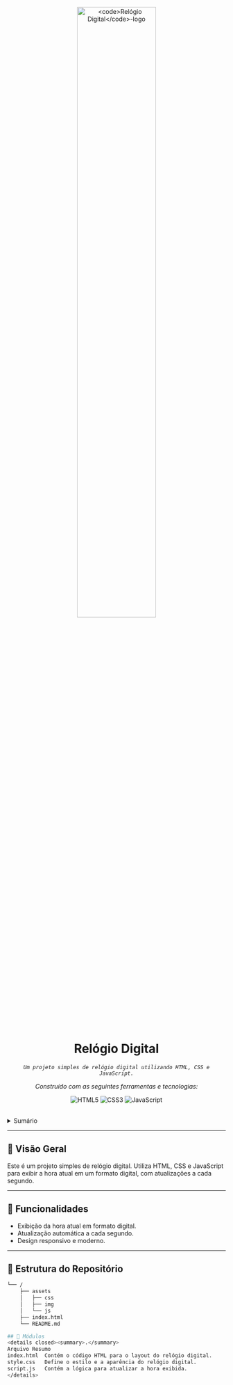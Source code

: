 <p align="center">
  <img src="LLM" width="60%" alt="<code>Relógio Digital</code>-logo">
</p>
<p align="center">
    <h1 align="center">Relógio Digital</h1>
</p>
<p align="center">
    <em><code>Um projeto simples de relógio digital utilizando HTML, CSS e JavaScript.</code></em>
</p>
<p align="center">
	<!-- repositório local, sem badges de metadados. --></p>
<p align="center">
		<em>Construído com as seguintes ferramentas e tecnologias:</em>
</p>
<p align="center">
	<img src="https://img.shields.io/badge/HTML5-E34F26.svg?style=flat-square&logo=HTML5&logoColor=white" alt="HTML5">
	<img src="https://img.shields.io/badge/CSS3-1572B6.svg?style=flat-square&logo=CSS3&logoColor=white" alt="CSS3">
	<img src="https://img.shields.io/badge/JavaScript-F7DF1C.svg?style=flat-square&logo=JavaScript&logoColor=black" alt="JavaScript">
</p>

<br>

<details><summary>Sumário</summary>

- [📍 Visão Geral](#-visão-geral)
- [👾 Funcionalidades](#-funcionalidades)
- [📂 Estrutura do Repositório](#-estrutura-do-repositório)
- [🧩 Módulos](#-módulos)
- [🚀 Começando](#-começando)
    - [🔖 Pré-requisitos](#-pré-requisitos)
    - [📦 Instalação](#-instalação)
    - [🤖 Uso](#-uso)
    - [🧪 Testes](#-testes)
- [📌 Roteiro do Projeto](#-roteiro-do-projeto)
- [🤝 Contribuindo](#-contribuindo)
- [🎗 Licença](#-licença)
- [🙌 Agradecimentos](#-agradecimentos)

</details>
<hr>

## 📍 Visão Geral

Este é um projeto simples de relógio digital. Utiliza HTML, CSS e JavaScript para exibir a hora atual em um formato digital, com atualizações a cada segundo.

---

## 👾 Funcionalidades

- Exibição da hora atual em formato digital.
- Atualização automática a cada segundo.
- Design responsivo e moderno.

---

## 📂 Estrutura do Repositório

```sh
└── /
    ├── assets
    │   ├── css
    │   ├── img
    │   └── js
    ├── index.html
    └── README.md

## 🧩 Módulos
<details closed><summary>.</summary>
Arquivo	Resumo
index.html	Contém o código HTML para o layout do relógio digital.
style.css	Define o estilo e a aparência do relógio digital.
script.js	Contém a lógica para atualizar a hora exibida.
</details>
